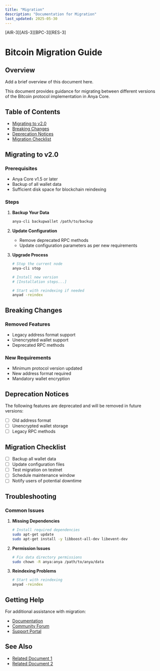 ```yaml
---
title: "Migration"
description: "Documentation for Migration"
last_updated: 2025-05-30
---
```

[AIR-3][AIS-3][BPC-3][RES-3]


# Bitcoin Migration Guide

## Overview

Add a brief overview of this document here.


This document provides guidance for migrating between different versions of the Bitcoin protocol implementation in Anya Core.

## Table of Contents

- [Migrating to v2.0](#migrating-to-v20)
- [Breaking Changes](#breaking-changes)
- [Deprecation Notices](#deprecation-notices)
- [Migration Checklist](#migration-checklist)

## Migrating to v2.0

### Prerequisites

- Anya Core v1.5 or later
- Backup of all wallet data
- Sufficient disk space for blockchain reindexing

### Steps

1. **Backup Your Data**

   ```bash
   anya-cli backupwallet /path/to/backup
   ```

2. **Update Configuration**
   - Remove deprecated RPC methods
   - Update configuration parameters as per new requirements

3. **Upgrade Process**

   ```bash
   # Stop the current node
   anya-cli stop
   
   # Install new version
   # [Installation steps...]
   
   # Start with reindexing if needed
   anyad -reindex
   ```

## Breaking Changes

### Removed Features

- Legacy address format support
- Unencrypted wallet support
- Deprecated RPC methods

### New Requirements

- Minimum protocol version updated
- New address format required
- Mandatory wallet encryption

## Deprecation Notices

The following features are deprecated and will be removed in future versions:

- [ ] Old address format
- [ ] Unencrypted wallet storage
- [ ] Legacy RPC methods

## Migration Checklist

- [ ] Backup all wallet data
- [ ] Update configuration files
- [ ] Test migration on testnet
- [ ] Schedule maintenance window
- [ ] Notify users of potential downtime

## Troubleshooting

### Common Issues

1. **Missing Dependencies**

   ```bash
   # Install required dependencies
   sudo apt-get update
   sudo apt-get install -y libboost-all-dev libevent-dev
   ```

2. **Permission Issues**

   ```bash
   # Fix data directory permissions
   sudo chown -R anya:anya /path/to/anya/data
   ```

3. **Reindexing Problems**

   ```bash
   # Start with reindexing
   anyad -reindex
   ```

## Getting Help

For additional assistance with migration:

- [Documentation](https://docs.anya.org/bitcoin/migration)
- [Community Forum](https://community.anya.org)
- [Support Portal](https://support.anya.org)

## See Also

- [Related Document 1](../INSTALLATION.md)
- [Related Document 2](../INSTALLATION_REVIEW.md)
